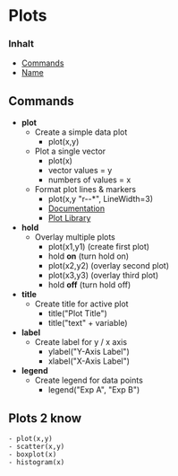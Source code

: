 # Plots

### Inhalt 
- [Commands](#Commands)
- [Name](#Link)


## Commands
- **plot**
    - Create a simple data plot
        - plot(x,y)
    - Plot a single vector
        - plot(x) 
        - vector values = y
        - numbers of values = x
    - Format plot lines & markers
        - plot(x,y "r--*", LineWidth=3)
        - [Documentation](https://ch.mathworks.com/help/matlab/ref/matlab.graphics.chart.primitive.line-properties.html)
        - [Plot Library](https://ch.mathworks.com/products/matlab/plot-gallery.html)
- **hold**
    - Overlay multiple plots
        - plot(x1,y1) (create first plot)
        - hold **on** (turn hold on)
        - plot(x2,y2) (overlay second plot)
        - plot(x3,y3) (overlay third plot)
        - hold **off** (turn hold off)
- **title**
    - Create title for active plot
        - title("Plot Title")
        - title("text" + variable)
- **label**
    - Create label for y / x axis
        - ylabel("Y-Axis Label")
        - xlabel("X-Axis Label")
- **legend**
    - Create legend for data points
        - legend("Exp A", "Exp B")

## Plots 2 know
    - plot(x,y)
    - scatter(x,y)
    - boxplot(x)   
    - histogram(x)